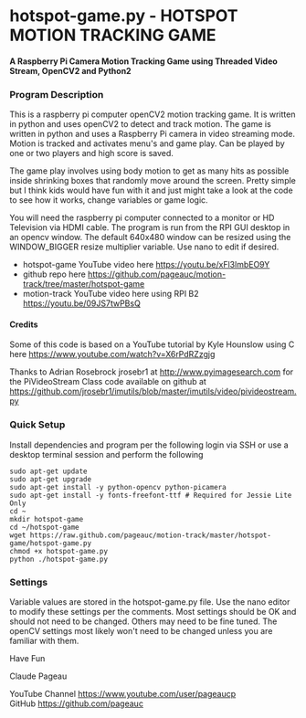 # hotspot-game.py - HOTSPOT MOTION TRACKING GAME
#### A Raspberry Pi Camera Motion Tracking Game using Threaded Video Stream, OpenCV2 and Python2

### Program Description
This is a raspberry pi computer openCV2 motion tracking game.
It is written in python and uses openCV2 to detect and track motion.
The game is written in python and uses a Raspberry Pi camera in video
streaming mode.  Motion is tracked and activates menu's and game play.
Can be played by one or two players and high score is saved.  

The game play involves using body motion to get as many hits as possible
inside shrinking boxes that randomly move around the screen.  Pretty simple
but I think kids would have fun with it and just might take a look at the 
code to see how it works, change variables or game logic.

You will need the raspberry pi computer connected to a monitor or HD Television
via HDMI cable. The program is run from the RPI GUI desktop in an opencv window.
The default 640x480 window can be resized using the WINDOW_BIGGER resize multiplier variable.
Use nano to edit if desired.
 
* hotspot-game YouTube video here https://youtu.be/xFl3lmbEO9Y
* github repo here https://github.com/pageauc/motion-track/tree/master/hotspot-game
* motion-track YouTube video here using RPI B2 https://youtu.be/09JS7twPBsQ

#### Credits
Some of this code is based on a YouTube tutorial by
Kyle Hounslow using C here https://www.youtube.com/watch?v=X6rPdRZzgjg

Thanks to Adrian Rosebrock jrosebr1 at http://www.pyimagesearch.com 
for the PiVideoStream Class code available on github at
https://github.com/jrosebr1/imutils/blob/master/imutils/video/pivideostream.py

### Quick Setup
Install dependencies and program per the following
login via SSH or use a desktop terminal session and perform the following

    sudo apt-get update
    sudo apt-get upgrade
    sudo apt-get install -y python-opencv python-picamera
    sudo apt-get install -y fonts-freefont-ttf # Required for Jessie Lite Only
    cd ~
    mkdir hotspot-game
    cd ~/hotspot-game
    wget https://raw.github.com/pageauc/motion-track/master/hotspot-game/hotspot-game.py
    chmod +x hotspot-game.py
    python ./hotspot-game.py

    
### Settings

Variable values are stored in the hotspot-game.py file. Use the nano editor to
modify these settings per the comments.  Most settings should be OK and should
not need to be changed. Others may need to be fine tuned. The openCV settings most
likely won't need to be changed unless you are familiar with them.

Have Fun

Claude Pageau

YouTube Channel https://www.youtube.com/user/pageaucp  
GitHub https://github.com/pageauc
